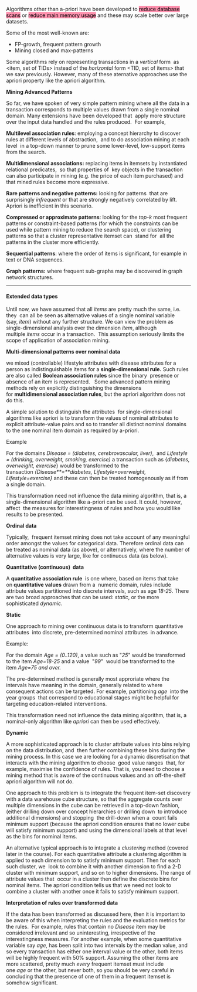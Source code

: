
Algorithms other than a-priori have been developed to <mark style="background: #FF5582A6;">reduce database scans</mark> or <mark style="background: #FF5582A6;">reduce main memory usage</mark> and these may scale better over large datasets.

Some of the most well-known are:

-   FP-growth, frequent pattern growth
-   Mining closed and max-patterns

Some algorithms rely on representing transactions in a _vertical_ form  as <item, set of TIDs> instead of the _horizontal_ form <TID, set of items> that we saw previously. However, many of these aternative approaches use the apriori property like the apriori algorithm.

**Mining Advanced Patterns**

So far, we have spoken of very simple pattern mining where all the data in a transaction corresponds to multiple values drawn from a single nominal domain. Many extensions have been developed that  apply more structure over the input data handled and the rules produced.  For example,

**Multilevel association rules**: employing a concept hierarchy to discover rules at different levels of abstraction,  and to do association mining at each level  in a top-down manner to prune some lower-level, low-support items from the search.  

**Multidimensional associations:** replacing items in itemsets by instantiated relational predicates,  so that properties of  key objects in the transaction can also participate in mining (e.g. the price of each item purchased) and that mined rules become more expressive.  

**Rare patterns and negative patterns:** looking for patterns  that are surprisingly _infrequent_ or that are strongly negatively correlated by lift.  Apriori is inefficient in this scenario.

**Compressed or approximate patterns**: looking for the _top-k_ most frequent patterns or constraint-based patterns (for which the constraints can be used while pattern mining to reduce the search space), or clustering patterns so that a cluster representative itemset can  stand for  all the patterns in the cluster more efficiently.  

**Sequential patterns**: where the order of items is significant, for example in text or DNA sequences.  

**Graph patterns:** where frequent sub-graphs may be discovered in graph  network structures.

---

#### Extended data types 

Until now, we have assumed that all _items_ are pretty much the same, i.e. they  can all be seen as alternative values of a single nominal variable (say, _item_) without any further structure. We can view the problem as single-dimensional analysis over the dimension _item_, although multiple _items_ occur in a transaction.  This assumption seriously limits the scope of application of association mining.  

**Multi-dimensional patterns over nominal data**

we mixed (controllable) lifestyle attributes with disease attributes for a person as indistinguishable items for a **single-dimensional rule.** Such rules are also called **Boolean association rules** since the binary  presence or absence of an item is represented.   Some advanced pattern mining methods rely on explicitly distinguishing the dimensions for **multidimensional association rules**, but the apriori algorithm does not do this.  

A simple solution to distinguish the attributes  for single-dimensional algorithms like apriori is to transform the values of nominal attributes to explicit attribute-value pairs and so to transfer all distinct nominal domains to the one nominal item domain as required by a-priori.

Example

For the domains _Disease = (diabetes, cerebrovascular, liver)_,  and _Lifestyle = (drinking, overweight, smoking, exercise)_ a transaction such as {_diabetes, overweight, exercise_} would be transformed to the transaction _{Disease**=**diabetes, Lifestyle=overweight, Lifestyle=exercise}_ and these can then be treated homogenously as if from a single domain.

This transformation need not influence the data mining algorithm, that is, a single-dimensional algorithm like a-priori can be used. It could, however,  affect  the measures for interestingness of rules and how you would like results to be presented.

**Ordinal data**

Typically,  frequent itemset mining does not take account of any meaningful order amongst the values for categorical data. Therefore ordinal data can be treated as nominal data (as above), or alternatively, where the number of alternative values is very large, like for continuous data (as below).

**Quantitative (continuous)  data**

A **quantitative association rule**  is one where, based on items that take on **quantitative values** drawn from a  numeric domain, rules include attribute values partitioned into discrete intervals, such as age _18-25_. There are two broad approaches that can be used: _static_, or the more sophisticated _dynamic_.  

**Static**

One approach to mining over continuous data is to transform quantitative attributes  into discrete, pre-determined nominal attributes  in advance. 

Example:

For the domain _Age = (0..120)_, a value such as "_25_" would be transformed to the item _Age=18-25_ and a value  "_99_"  would be transformed to the item _Age=75 and over._

The pre-determined method is generally most approriate where the intervals have meaning in the domain, generally related to where consequent actions can be targeted. For example, partitioning _age_  into the year groups  that correspond to educational stages might be helpful for targeting education-related interventions.

This transformation need not influence the data mining algorithm, that is, a nominal-only algorithm like _apriori_ can then be used effectively.

**Dynamic**

A more sophisticated approach is to cluster attribute values into bins relying on the data distribution, and  then further combining these bins during the mining process. In this case we are looking for a dynamic discretisation that interacts with the mining algorithm to choose  good value ranges  that, for example, maximise the confidence of rules. That is, you need to choose a mining method that is aware of the continuous values and an off-the-shelf apriori algorithm will not do.

One approach to this problem is to integrate the frequent item-set discovery with a data warehouse cube structure, so that the aggregate counts over multiple dimensions in the cube can be retrieved in a top-down fashion, (either drilling down over concept hierarchies or drilling down  to introduce additional dimensions) and stopping  the drill-down when a  count fails minimum support (because the apriori condition ensures that no lower cube will satisfy minimum support) and using the dimensional labels at that level as the bins for nominal items.  

An alternative typical approach is to integrate a _clustering_ method (covered later in the course). For each quantitative attribute a clustering algorithm is applied to each dimension to to satisfy minimum support. Then for each such cluster, we  look to combine it with another dimension to find a 2-D cluster with minimum support, and so on to higher dimensions. The range of attribute values that  occur in a cluster then define the discrete bins for nominal items. The apriori condition tells us that we need not look to combine a cluster with another once it fails to satisfy minimum support.

**Interpretation of rules over transformed data**

If the data has been transformed as discussed here, then it is important to be aware of this when interpreting the rules and the evaluation metrics for the rules.  For example, rules that contain no _Disease_ item may be considered irrelevant and so uninteresting, irrespective of the interestingness measures. For another example, when some quantitative variable say _age_, has been split into two intervals by the median value, and so every transaction has either one interval value or the other, both items will be highly frequent with 50% support. Assuming the other items are more scattered, pretty much _every_ frequent itemset must include one _age_ or the other, but never both, so you should be very careful in concluding that the presence of one of them in a frequent itemset is somehow significant.